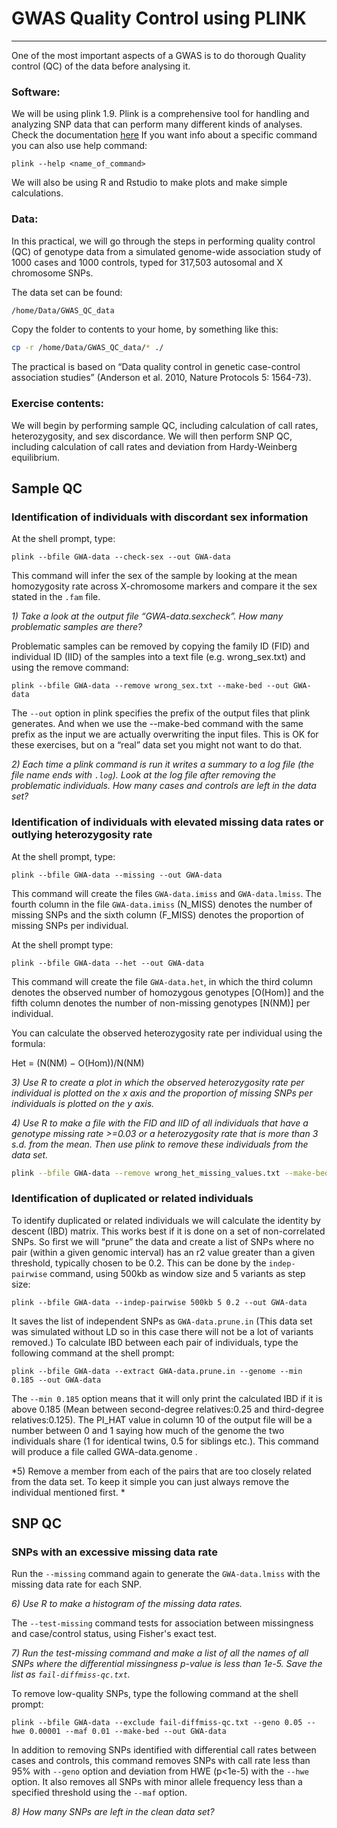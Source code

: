 # GWAS Quality Control using PLINK
___

One of the most important aspects of a GWAS is to do thorough Quality control (QC) of the data before analysing it.

### Software:
We will be using plink 1.9. Plink is a comprehensive tool for handling and analyzing SNP data that can perform many different kinds of analyses. Check the documentation [here](https://www.cog-genomics.org/plink/1.9/)
If you want info about a specific command you can also use help command:
```
plink --help <name_of_command>
```
We will also be using R and Rstudio to make plots and make simple calculations.

### Data:
In this practical, we will go through the steps in performing quality control (QC) of genotype data from a simulated genome-wide association study of 1000 cases and 1000 controls, typed for 317,503 autosomal and X chromosome SNPs.

The data set can be found:

```bash
/home/Data/GWAS_QC_data
```
Copy the folder to contents to your home, by something like this:

```bash
cp -r /home/Data/GWAS_QC_data/* ./
```

The practical is based on “Data quality control in genetic case-control association studies” (Anderson et al. 2010, Nature Protocols 5: 1564-73).

### Exercise contents:
We will begin by performing sample QC, including calculation of call rates, heterozygosity, and sex discordance.  We will then perform SNP QC, including calculation of call rates and deviation from Hardy-Weinberg equilibrium.  

## Sample QC

### Identification of individuals with discordant sex information
At the shell prompt, type:
```
plink --bfile GWA-data --check-sex --out GWA-data
```
This command will infer the sex of the sample by looking at the mean homozygosity rate across X-chromosome markers and compare it the sex stated in the `.fam` file.

*1) Take a look at the output file “GWA-data.sexcheck”. How many problematic samples are there?*

Problematic samples can be removed by copying the family ID (FID) and individual ID (IID) of the samples into a text file (e.g. wrong_sex.txt) and using the remove command:
```
plink --bfile GWA-data --remove wrong_sex.txt --make-bed --out GWA-data
```
The `--out` option in plink specifies the prefix of the output files that plink generates. And when we use the --make-bed command with the same prefix as the input we are actually overwriting the input files. This is OK for these exercises, but on a “real” data set you might not want to do that.

*2) Each time a plink command is run it writes a summary to a log file (the file name ends with `.log`). Look at the log file after removing the problematic individuals. How many cases and controls are left in the data set?*

### Identification of individuals with elevated missing data rates or outlying heterozygosity rate
At the shell prompt, type:
```
plink --bfile GWA-data --missing --out GWA-data
```
This command will create the files `GWA-data.imiss` and `GWA-data.lmiss`.  The fourth column in the file `GWA-data.imiss` (N_MISS) denotes the number of missing SNPs and the sixth column (F_MISS) denotes the proportion of missing SNPs per individual.

At the shell prompt type:
```
plink --bfile GWA-data --het --out GWA-data
```
This command will create the file `GWA-data.het`, in which the third column denotes the observed number of homozygous genotypes [O(Hom)] and the fifth column denotes the number of non-missing genotypes [N(NM)] per individual.

You can calculate the observed heterozygosity rate per individual using the formula:

Het = (N(NM) − O(Hom))/N(NM)

*3) Use R to create a plot in which the observed heterozygosity rate per individual is plotted on the x axis and the proportion of missing SNPs per individuals is plotted on the y axis.*

*4) Use R to make a file with the FID and IID of all individuals that have a genotype missing rate >=0.03 or a heterozygosity rate that is more than 3 s.d. from the mean. Then use plink to remove these individuals from the data set.*

```bash
plink --bfile GWA-data --remove wrong_het_missing_values.txt --make-bed --out GWA-data
```
### Identification of duplicated or related individuals
To identify duplicated or related individuals we will calculate the identity by descent (IBD) matrix. This works best if it is done on a set of non-correlated SNPs. So first we will “prune” the data and create a list of SNPs where no pair (within a given genomic interval) has an r2 value greater than a given threshold, typically chosen to be 0.2.  This can be done by the `indep-pairwise` command, using 500kb as window size and 5 variants as step size:
```
plink --bfile GWA-data --indep-pairwise 500kb 5 0.2 --out GWA-data
```
It saves the list of independent SNPs as `GWA-data.prune.in` (This data set was simulated without LD so in this case there will not be a lot of variants removed.)
To calculate IBD between each pair of individuals, type the following command at the shell prompt:
```
plink --bfile GWA-data --extract GWA-data.prune.in --genome --min 0.185 --out GWA-data
```
The `--min 0.185` option means that it will only print the calculated IBD if it is above 0.185 (Mean between second-degree relatives:0.25 and third-degree relatives:0.125). The PI_HAT value in column 10 of the output file will be a number between 0 and 1 saying how much of the genome the two individuals share (1 for identical twins, 0.5 for siblings etc.). This command will produce a file called GWA-data.genome .

*5) Remove a member from each of the pairs that are too closely related from the data set. To keep it simple you can just always remove the individual mentioned first. *

## SNP QC
### SNPs with an excessive missing data rate
Run the `--missing` command again to generate the `GWA-data.lmiss` with the missing data rate for each SNP.

*6) Use R to make a histogram of the missing data rates.*

The `--test-missing` command tests for association between missingness and case/control status, using Fisher's exact test. 

*7) Run the test-missing command and make a list of all the names of all SNPs where the differential missingness p-value is less than 1e-5. Save the list as `fail-diffmiss-qc.txt`.*

To remove low-quality SNPs, type the following command at the shell prompt:
```
plink --bfile GWA-data --exclude fail-diffmiss-qc.txt --geno 0.05 --hwe 0.00001 --maf 0.01 --make-bed --out GWA-data
```
In addition to removing SNPs identified with differential call rates between cases and controls, this command removes SNPs with call rate less than 95% with `--geno` option and deviation from HWE (p<1e-5) with the `--hwe` option. It also removes all SNPs with minor allele frequency less than a specified threshold using the `--maf` option.

*8) How many SNPs are left in the clean data set?*
